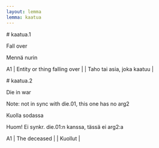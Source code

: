 ```yaml
---
layout: lemma
lemma: kaatua
---
```


<div class="sense">
# <span class="sensename">kaatua.1</span>

<span class="description">Fall over</span>

<span class="description">Mennä nurin</span>

A1 | Entity or thing falling over |   | Taho tai asia, joka kaatuu |  

</div>

<div class="sense">
# <span class="sensename">kaatua.2</span>

<span class="description">Die in war</span>

Note: not in sync with die.01, this one has no arg2

<span class="description">Kuolla sodassa</span>

Huom! Ei synkr. die.01:n kanssa, tässä ei arg2:a

A1 | The deceased |   | Kuollut |  

</div>

